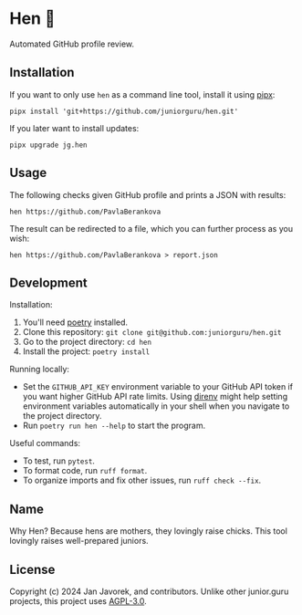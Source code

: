 # Hen 🐔
Automated GitHub profile review.

## Installation

If you want to only use `hen` as a command line tool, install it using [pipx](https://pipx.pypa.io/):

```
pipx install 'git+https://github.com/juniorguru/hen.git'
```

If you later want to install updates:

```
pipx upgrade jg.hen
```

## Usage

The following checks given GitHub profile and prints a JSON with results:

```
hen https://github.com/PavlaBerankova
```

The result can be redirected to a file, which you can further process as you wish:

```
hen https://github.com/PavlaBerankova > report.json
```

## Development

Installation:

1.  You'll need [poetry](https://python-poetry.org/) installed.
2.  Clone this repository: `git clone git@github.com:juniorguru/hen.git`
3.  Go to the project directory: `cd hen`
4.  Install the project: `poetry install`

Running locally:

-   Set the `GITHUB_API_KEY` environment variable to your GitHub API token if you want higher GitHub API rate limits.
    Using [direnv](https://direnv.net/) might help setting environment variables automatically in your shell when you navigate to the project directory.
-   Run `poetry run hen --help` to start the program.

Useful commands:

-   To test, run `pytest`.
-   To format code, run `ruff format`.
-   To organize imports and fix other issues, run `ruff check --fix`.

## Name
Why Hen?
Because hens are mothers, they lovingly raise chicks.
This tool lovingly raises well-prepared juniors.

## License
Copyright (c) 2024 Jan Javorek, and contributors.
Unlike other junior.guru projects, this project uses [AGPL-3.0](LICENSE).
